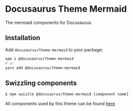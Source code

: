 # Docusaurus Theme Mermaid

The mermaid components for Docusaurus.

## Installation

Add `docusaurus/theme-mermaid` to your package:

```bash
npm i @docusaurus/theme-mermaid
# or
yarn add @docusaurus/theme-mermaid
```

## Swizzling components

```bash
$ npm swizzle @docusaurus/theme-mermaid [component name]
```

All components used by this theme can be found [here](https://github.com/it990110/gityjf/tree/main/packages/docusaurus-theme-mermaid/src/theme)
